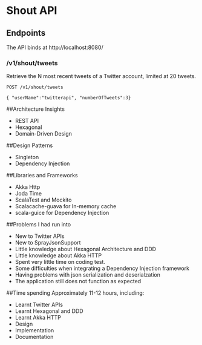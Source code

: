# Shout API

## Endpoints
The API binds at http://localhost:8080/

### /v1/shout/tweets
Retrieve the N most recent tweets of a Twitter account, limited at 20 tweets.
```
POST /v1/shout/tweets

{ "userName":"twitterapi", "numberOfTweets":3}
```

##Architecture Insights
- REST API
- Hexagonal
- Domain-Driven Design

##Design Patterns
- Singleton
- Dependency Injection

##Libraries and Frameworks
- Akka Http
- Joda Time
- ScalaTest and Mockito
- Scalacache-guava for In-memory cache
- scala-guice for Dependency Injection

##Problems I had run into
- New to Twitter APIs
- New to SprayJsonSupport
- Little knowledge about Hexagonal Architecture and DDD
- Little knowledge about Akka HTTP
- Spent very little time on coding test.
- Some difficulties when integrating a Dependency Injection framework
- Having problems with json serialization and deserialzation
- The application still does not function as expected

##Time spending
Approximately 11-12 hours, including:
- Learnt Twitter APIs
- Learnt Hexagonal and DDD 
- Learnt Akka HTTP
- Design
- Implementation
- Documentation